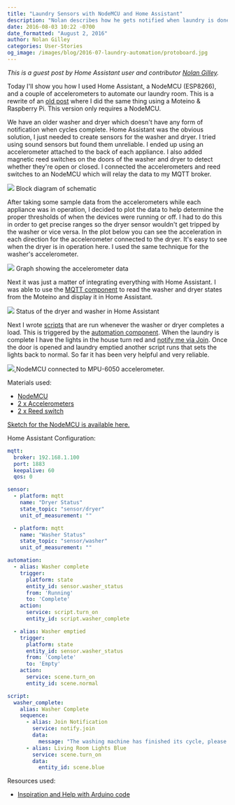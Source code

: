 ```yaml
---
title: "Laundry Sensors with NodeMCU and Home Assistant"
description: "Nolan describes how he gets notified when laundry is done."
date: 2016-08-03 10:22 -0700
date_formatted: "August 2, 2016"
author: Nolan Gilley
categories: User-Stories
og_image: /images/blog/2016-07-laundry-automation/protoboard.jpg
---
```


_This is a guest post by Home Assistant user and contributor [Nolan Gilley](https://github.com/nkgilley)._

Today I'll show you how I used Home Assistant, a NodeMCU (ESP8266), and a couple of accelerometers to automate our laundry room.  This is a rewrite of an [old post](/blog/2015/08/26/laundry-automation-with-moteino-mqtt-and-home-assistant/) where I did the same thing using a Moteino & Raspberry Pi.  This version only requires a NodeMCU.

We have an older washer and dryer which doesn't have any form of notification when cycles complete.  Home Assistant was the obvious solution, I just needed to create sensors for the washer and dryer.  I tried using sound sensors but found them unreliable.  I ended up using an accelerometer attached to the back of each appliance.  I also added magnetic reed switches on the doors of the washer and dryer to detect whether they're open or closed.  I connected the accelerometers and reed switches to an NodeMCU which will relay the data to my MQTT broker.

<p class='img'>
  <img src='/images/blog/2016-07-laundry-automation/block-diagram.png' />
  Block diagram of schematic
</p>

<!--more-->

After taking some sample data from the accelerometers while each appliance was in operation, I decided to plot the data to help determine the proper thresholds of when the devices were running or off.  I had to do this in order to get precise ranges so the dryer sensor wouldn't get tripped by the washer or vice versa.  In the plot below you can see the acceleration in each direction for the accelerometer connected to the dryer.   It's easy to see when the dryer is in operation here.  I used the same technique for the washer's accelerometer.

<p class='img'>
  <img src='/images/blog/2016-07-laundry-automation/data-graph.png' />
  Graph showing the accelerometer data
</p>

Next it was just a matter of integrating everything with Home Assistant.  I was able to use the [MQTT component](/integrations/mqtt/) to read the washer and dryer states from the Moteino and display it in Home Assistant.

<p class='img'>
  <img src='/images/blog/2016-07-laundry-automation/screenshot-ha.png' />
  Status of the dryer and washer in Home Assistant
</p>

Next I wrote [scripts](/integrations/script/) that are run whenever the washer or dryer completes a load.  This is triggered by the [automation component](/getting-started/automation/).  When the laundry is complete I have the lights in the house turn red and [notify me via Join](/integrations/joaoapps_join).  Once the door is opened and laundry emptied another script runs that sets the lights back to normal.  So far it has been very helpful and very reliable.

<p class='img'>
  <a href='/images/blog/2016-07-laundry-automation/protoboard.jpg'>
    <img src='/images/blog/2016-07-laundry-automation/protoboard.jpg' />
  </a>
  NodeMCU connected to MPU-6050 accelerometer.
</p>

Materials used:

 - [NodeMCU](https://amzn.to/2Y9Mmxk)
 - [2 x Accelerometers](https://amzn.to/2WXa2s5)
 - [2 x Reed switch](https://amzn.to/2X0ZuZ2)

[Sketch for the NodeMCU is available here.](https://github.com/nkgilley/nodemcu-laundry/blob/master/nodemcu-laundry.ino)

Home Assistant Configuration:

```yaml
mqtt:
  broker: 192.168.1.100
  port: 1883
  keepalive: 60
  qos: 0

sensor:
  - platform: mqtt
    name: "Dryer Status"
    state_topic: "sensor/dryer"
    unit_of_measurement: ""

  - platform: mqtt
    name: "Washer Status"
    state_topic: "sensor/washer"
    unit_of_measurement: ""

automation:
  - alias: Washer complete
    trigger:
      platform: state
      entity_id: sensor.washer_status
      from: 'Running'
      to: 'Complete'
    action:
      service: script.turn_on
      entity_id: script.washer_complete

  - alias: Washer emptied
    trigger:
      platform: state
      entity_id: sensor.washer_status
      from: 'Complete'
      to: 'Empty'
    action:
      service: scene.turn_on
      entity_id: scene.normal

script:
  washer_complete:
    alias: Washer Complete
    sequence:
      - alias: Join Notification
        service: notify.join
        data:
          message: "The washing machine has finished its cycle, please empty it!"
      - alias: Living Room Lights Blue
        service: scene.turn_on
        data:
          entity_id: scene.blue
```

Resources used:

 - [Inspiration and Help with Arduino code](http://www.instructables.com/id/Uber-Home-Automation-w-Arduino-Pi/step13/Washer-Dryer-Smartifier-Water-Leak-Sensor/)
